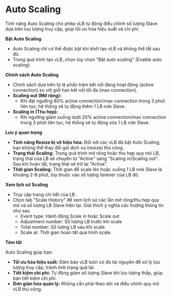 # Auto Scaling

Tính năng Auto Scaling cho phép vLB tự động điều chỉnh số lượng Slave dựa trên lưu lượng truy cập, giúp tối ưu hóa hiệu suất và chi phí.

**Bật Auto Scaling**

* Auto Scaling chỉ có thể được bật khi khởi tạo vLB và không thể tắt sau đó.
* Trong quá trình tạo vLB, chọn tùy chọn "Bật auto scaling" (Enable auto scaling).

**Chính sách Auto Scaling**

* Chính sách dựa trên tỷ lệ phần trăm kết nối đang hoạt động (active connection) so với giới hạn kết nối tối đa (max connection).
* **Scaling out (Mở rộng):**
  * Khi đạt ngưỡng 80% active connection/max connection trong 3 phút liên tục, hệ thống sẽ tự động thêm 1 LB role Slave.
* **Scaling in (Thu hẹp):**
  * Khi ngưỡng giảm xuống dưới 20% active connection/max connection trong 3 phút liên tục, hệ thống sẽ tự động xóa 1 LB role Slave.

**Lưu ý quan trọng**

* **Tính năng Resize bị vô hiệu hóa:** Đối với các vLB đã bật Auto Scaling, bạn không thể thay đổi gói dịch vụ (resize) thủ công.
* **Trạng thái Scaling:** Trong quá trình mở rộng hoặc thu hẹp quy mô LB, trạng thái của LB sẽ chuyển từ "Active" sang "Scaling in/Scaling out". Sau khi hoàn tất, trạng thái sẽ trở lại "Active".
* **Thời gian Scaling:** Thời gian để scale lên hoặc xuống 1 LB role Slave là khoảng 2-8 phút, tùy thuộc vào số lượng listener của LB đó.

**Xem lịch sử Scaling**

* Truy cập trang chi tiết của LB .
* Chọn tab "Scale History" để xem lịch sử các lần mở rộng/thu hẹp quy mô và số lượng LB Slave hiện tại. Giải thích ý nghĩa các trường thông tin như sau
  * Event type: Hành động Scale in hoặc Scale out
  * Adjustment number: Số lượng LB trước khi scale
  * Total number: Số lượng LB sau khi scale
  * Scale at: Thời gian hoàn tất quá trình scale.

**Tóm tắt**

Auto Scaling giúp bạn:

* **Tối ưu hóa hiệu suất:** Đảm bảo vLB luôn có đủ tài nguyên để xử lý lưu lượng truy cập, tránh tình trạng quá tải.
* **Tiết kiệm chi phí:** Tự động giảm số lượng Slave khi lưu lượng thấp, giúp bạn tiết kiệm chi phí.
* **Đơn giản hóa quản lý:** Không cần phải theo dõi và điều chỉnh quy mô vLB thủ công.
